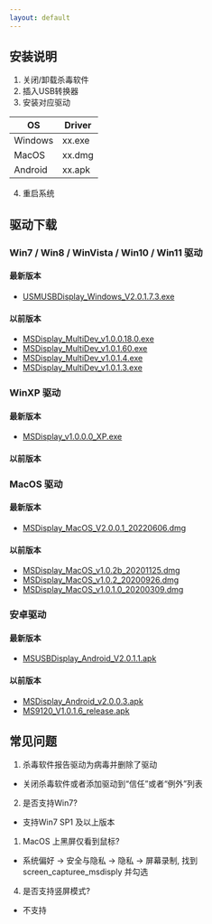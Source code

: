 ```yaml
---
layout: default
---
```


## 安装说明

1. 关闭/卸载杀毒软件
2. 插入USB转换器
3. 安装对应驱动
   
  |  OS   | Driver|
  |-------|-------|
  |Windows| xx.exe|
  |MacOS  | xx.dmg|
  |Android| xx.apk|

4. 重启系统

<div STYLE="page-break-after: always;"></div>

## 驱动下载

### Win7 / Win8 / WinVista / Win10 / Win11 驱动
#### 最新版本
+ [USMUSBDisplay_Windows_V2.0.1.7.3.exe](https://github.com/MindShow/USBDisplay/blob/main/WinDows/USMUSBDisplay_Windows_V2.0.1.7.3.exe)
#### 以前版本
+ [MSDisplay_MultiDev_v1.0.0.18.0.exe](https://github.com/MindShow/USBDisplay/blob/main/WinDows/MSDisplay_MultiDev_v1.0.0.18.0.exe)
+ [MSDisplay_MultiDev_v1.0.1.60.exe](https://github.com/MindShow/USBDisplay/blob/main/WinDows/MSDisplay_MultiDev_v1.0.1.60.exe)
+ [MSDisplay_MultiDev_v1.0.1.4.exe](https://github.com/MindShow/USBDisplay/blob/main/WinDows/MSDisplay_MultiDev_v1.0.1.4.exe)
+ [MSDisplay_MultiDev_v1.0.1.3.exe]([./WinDows/MSDisplay_MultiDev_v1.0.1.3.exe](https://github.com/MindShow/USBDisplay/blob/main/WinDows/MSDisplay_MultiDev_v1.0.1.3.exe))

### WinXP 驱动
#### 最新版本
+ [MSDisplay_v1.0.0.0_XP.exe](https://github.com/MindShow/USBDisplay/blob/main/WinXP/MSDisplay_v1.0.0.0_XP.exe)
#### 以前版本

### MacOS 驱动
#### 最新版本
+ [MSDisplay_MacOS_V2.0.0.1_20220606.dmg](https://github.com/MindShow/USBDisplay/blob/main/MacOS/MSDisplay_MacOS_V2.0.0.1_20220606.dmg)
#### 以前版本
+ [MSDisplay_MacOS_v1.0.2b_20201125.dmg](https://github.com/MindShow/USBDisplay/blob/main/MacOS/MSDisplay_MacOS_v1.0.2b_20201125A.dmg)
+ [MSDisplay_MacOS_v1.0.2_20200926.dmg](https://github.com/MindShow/USBDisplay/blob/main/MacOS/MSDisplay_MacOS_v1.0.2_20200926.dmg)
+ [MSDisplay_MacOS_v1.0.1.0_20200309.dmg]([./MacOS/MSDisplay_MacOS_v1.0.1.0_20200309.dmg](https://github.com/MindShow/USBDisplay/blob/main/MacOS/MSDisplay_MacOS_v1.0.1.0_20200309.dmg))

### 安卓驱动
#### 最新版本
+ [MSUSBDisplay_Android_V2.0.1.1.apk](https://github.com/MindShow/USBDisplay/blob/main/Android/MSUSBDisplay_Android_V2.0.1.1.apk)
#### 以前版本
+ [MSDisplay_Android_v2.0.0.3.apk](https://github.com/MindShow/USBDisplay/blob/main/Android/MSDisplay_Android_v2.0.0.3.apk)
+ [MS9120_V1.0.1.6_release.apk](https://github.com/MindShow/USBDisplay/blob/main/Android/MS9120_V1.0.1.6_release.apk)

<div STYLE="page-break-after: always;"></div>

## 常见问题

1. 杀毒软件报告驱动为病毒并删除了驱动 
  -  关闭杀毒软件或者添加驱动到“信任”或者“例外”列表

2. 是否支持Win7?
  - 支持Win7 SP1 及以上版本

1. MacOS 上黑屏仅看到鼠标?
  - 系统偏好 -> 安全与隐私 -> 隐私 -> 屏幕录制,
  找到 screen_capturee_msdisply 并勾选

4. 是否支持竖屏模式?
  - 不支持





